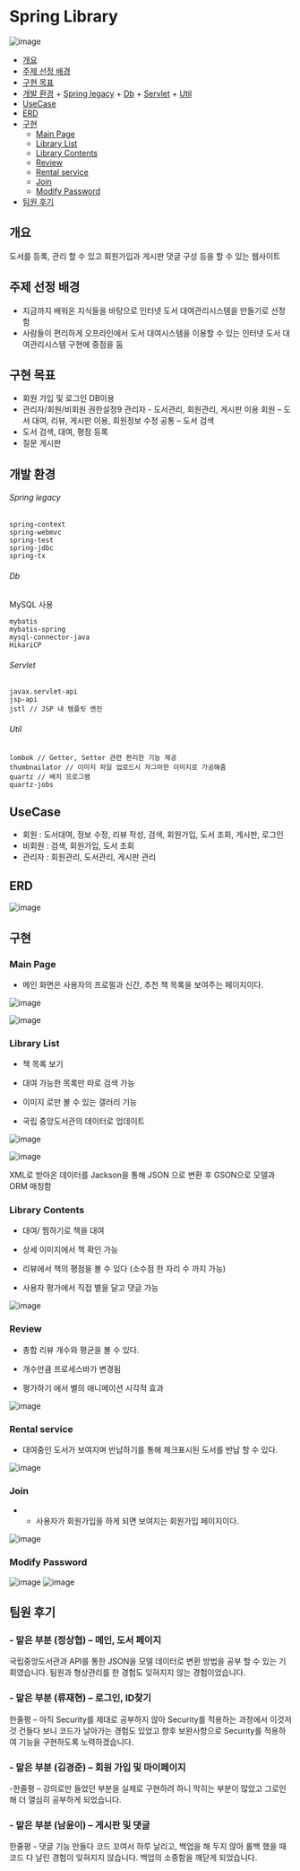 # Spring Library

![image](https://user-images.githubusercontent.com/51068026/149612967-dae32303-0bda-4abb-b5d6-6145a1819688.png)

  * [개요](#개요)
  * [주제 선정 배경](#주제-선정-배경)
  * [구현 목표](#구현-목표)
  * [개발 환경](#개발-환경)
          + [Spring legacy](#spring-legacy)
          + [Db](#db)
          + [Servlet](#servlet)
          + [Util](#util)
  * [UseCase](#usecase)
  * [ERD](#erd)
  * [구현](#구현)
    + [Main Page](#main-page)
    + [Library List](#library-list)
    + [Library Contents](#library-contents)
    + [Review](#review)
    + [Rental service](#rental-service)
    + [Join](#join)
    + [Modify Password](#Modify-Password)
  * [팀원 후기](#팀원-후기)

## 개요

 도서를 등록, 관리 할 수 있고 회원가입과 게시판 댓글 구성 등을 할 수 있는 웹사이트

## 주제 선정 배경
- 지금까지 배워온 지식들을 바탕으로 인터넷 도서 대여관리시스템을 만들기로 선정함
- 사람들이 편리하게 오프라인에서 도서 대여시스템을 이용할 수 있는 인터넷 도서 대여관리시스템 구현에 중점을 둠

## 구현 목표
- 회원 가입 및 로그인 DB이용
- 관리자/회원/비회원 권한설정9
	관리자 - 도서관리, 회원관리, 게시판 이용
	회원 – 도서 대여, 리뷰, 게시판 이용, 회원정보 수정
	공통 – 도서 검색
- 도서 검색, 대여, 평점 등록
- 질문 게시판

## 개발 환경
###### Spring legacy


```
spring-context
spring-webmvc
spring-test
spring-jdbc
spring-tx
```

###### Db

MySQL 사용

```
mybatis
mybatis-spring
mysql-connector-java
HikariCP
```

###### Servlet

```
javax.servlet-api
jsp-api
jstl // JSP 내 템플릿 엔진
```

###### Util

```
lombok // Getter, Setter 관련 편리한 기능 제공
thumbnailator // 이미지 파일 업로드시 자그마한 이미지로 가공해줌
quartz // 배치 프로그램
quartz-jobs
```

## UseCase

- 회원 : 도서대여, 정보 수정, 리뷰 작성, 검색, 회원가입, 도서 조회, 게시판, 로그인
- 비회원 : 검색, 회원가입, 도서 조회
- 관리자 : 회원관리, 도서관리, 게시판 관리

## ERD

![image](https://user-images.githubusercontent.com/51068026/149613067-d92f060f-0cf1-45ec-a465-89a6f216f571.png)

## 구현

### Main Page

- 메인 화면은 사용자의 프로필과 신간, 추천 책 목록을 보여주는 페이지이다.

![image](https://user-images.githubusercontent.com/51068026/136132576-d2b19e23-3b01-4ae0-9f0f-01ac330492af.png)

![image](https://user-images.githubusercontent.com/51068026/136132606-d5f11c04-ab24-4b37-b7d4-e326710f1fac.png)

### Library List

- 책 목록 보기 

- 대여 가능한 목록만 따로 검색 가능

- 이미지 로만 볼 수 있는 갤러리 기능

- 국립 중앙도서관의 데이터로 업데이트

![image](https://user-images.githubusercontent.com/51068026/136132681-48d60083-0066-4162-beea-702c33bb5725.png)

![image](https://user-images.githubusercontent.com/51068026/136132960-9614bbf8-fce2-415c-b099-7541e1261535.png)

 XML로 받아온 데이터를 Jackson을 통해 JSON 으로 변환 후 GSON으로 모델과 ORM 매칭함

### Library Contents

- 대여/ 찜하기로 책을 대여

- 상세 이미지에서 책 확인 가능

- 리뷰에서 책의 평점을 볼 수 있다 (소수점 한 자리 수 까지 가능)

- 사용자 평가에서 직접 별을 달고 댓글 가능

![image](https://user-images.githubusercontent.com/51068026/136133056-514fc964-b978-4a60-977c-a99e6ef601c1.png)

### Review

-  총합 리뷰 개수와 평균을 볼 수 있다.

- 개수만큼 프로세스바가 변경됨

- 평가하기 에서 별의 애니메이션 시각적 효과

 ![image](https://user-images.githubusercontent.com/51068026/136133087-2d9215d7-f061-414b-b830-e05948b1e23a.png)
 
 ### Rental service
 
 - 대여중인 도서가 보여지며 반납하기를 통해 체크표시된 도서를 반납 할 수 있다.

![image](https://user-images.githubusercontent.com/51068026/136133292-c9397b50-4369-4689-b1fc-e245d45b43ed.png)

### Join

- - 사용자가 회원가입을 하게 되면 보여지는 회원가입 페이지이다.

![image](https://user-images.githubusercontent.com/51068026/136133415-1fa893f3-8512-482a-b0cb-3b23ab0f0712.png)

### Modify Password

![image](https://user-images.githubusercontent.com/51068026/136133477-18f4bf36-6da4-4402-bd2a-1929475fed5c.png)
![image](https://user-images.githubusercontent.com/51068026/136133483-16f8e87b-f7bc-4923-b8fc-29d0de6186a7.png)

## 팀원 후기

### - 맡은 부분 (정상협) – 메인, 도서 페이지
 국립중앙도서관과 API를 통한 JSON을 모델 데이터로 변환 방법을 공부 할 수 있는 기회였습니다. 팀원과 형상관리를 한 경험도 잊혀지지 않는 경험이었습니다.

### - 맡은 부분 (류재현) – 로그인, ID찾기
한줄평 – 아직 Security를 제대로 공부하지 않아 Security를 적용하는 과정에서 이것저것 건들다 보니 코드가 날아가는 경험도 있었고 향후 보완사항으로 Security를 적용하여 기능을 구현하도록 노력하겠습니다.

### - 맡은 부분 (김경준) – 회원 가입 및 마이페이지
-한줄평 – 강의로만 들었던 부분을 실제로 구현하려 하니 막히는 부분이 많았고 그로인해 더 열심히 공부하게 되었습니다.

### - 맡은 부분 (남윤이) – 게시판 및 댓글
한줄평 - 댓글 기능 만들다 코드 꼬여서 하루 날리고, 백업을 해 두지 않아 롤백 했을 때 코드 다 날린 경험이 잊혀지지 않습니다. 백업의 소중함을 깨닫게 되었습니다.


